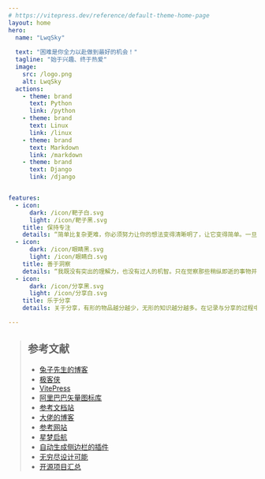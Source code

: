 ```yaml
---
# https://vitepress.dev/reference/default-theme-home-page
layout: home
hero:
  name: "LwqSky"
  
  text: "困难是你全力以赴做到最好的机会！"
  tagline: "始于兴趣、终于热爱"
  image:
    src: /logo.png
    alt: LwqSky
  actions:
    - theme: brand
      text: Python
      link: /python
    - theme: brand
      text: Linux
      link: /linux
    - theme: brand
      text: Markdown
      link: /markdown
    - theme: brand
      text: Django
      link: /django


features:
  - icon: 
      dark: /icon/靶子白.svg
      light: /icon/靶子黑.svg
    title: 保持专注
    details: “简单比复杂更难，你必须努力让你的想法变得清晰明了，让它变得简单。一旦你做到了简单，你就能搬动大山。” -- 乔布斯
  - icon: 
      dark: /icon/眼睛黑.svg
      light: /icon/眼睛白.svg
    title: 善于洞察
    details: “我既没有突出的理解力，也没有过人的机智。只在觉察那些稍纵即逝的事物并对其进行精细观察的能力上，我可能在普通人之上。” -- 达尔文
  - icon: 
      dark: /icon/分享黑.svg
      light: /icon/分享白.svg
    title: 乐于分享
    details: 关于分享，有形的物品越分越少，无形的知识越分越多。在记录与分享的过程中, 梳理所学, 交流所得, 必有所获。

---
```


>## 参考文献
>- [ 兔子先生的博客 ](https://segmentfault.com/a/1190000045316623)
>- [极客侠](https://docs.geeksman.com/)
>- [VitePress](https://vitepress.dev/zh/)
>- [阿里巴巴矢量图标库](https://www.iconfont.cn/)
>- [参考文档站](https://docs.zhengxinonly.com/)
>- [大佬的博客](https://theme.sugarat.top/)
>- [参考网站](https://graython.us.kg/#/home)
>- [星梦启航](https://cpython666.github.io/%E5%A5%BD%E6%96%87%E6%8E%A8%E8%8D%90/%E7%A8%8B%E5%BA%8F%E5%91%98%E8%84%B1%E5%8D%95%E6%8C%87%E5%8D%97.html)
>- [自动生成侧边栏的插件](https://github.com/luciozhang/vitepress-plugin-autobar)
>- [无穷尽设计可能](https://www.seeseed.com/)
>- [开源项目汇总](https://hellogithub.com/?sort_by=featured&rank_by=yearly&tid=all)

<br>


